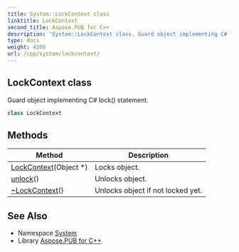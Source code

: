 ```yaml
---
title: System::LockContext class
linktitle: LockContext
second_title: Aspose.PUB for C++
description: 'System::LockContext class. Guard object implementing C# lock() statement in C++.'
type: docs
weight: 4200
url: /cpp/system/lockcontext/
---
```

## LockContext class


Guard object implementing C# lock() statement.

```cpp
class LockContext
```

## Methods

| Method | Description |
| --- | --- |
| [LockContext](./lockcontext/)(Object *) | Locks object. |
| [unlock](./unlock/)() | Unlocks object. |
| [~LockContext](./~lockcontext/)() | Unlocks object if not locked yet. |
## See Also

* Namespace [System](../)
* Library [Aspose.PUB for C++](../../)
